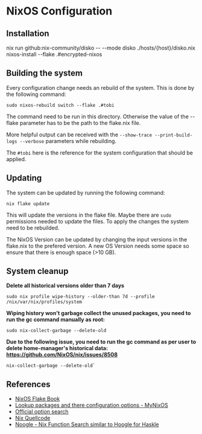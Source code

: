 # NixOS Configuration

## Installation

nix run github:nix-community/disko -- --mode disko ./hosts/{host}/disko.nix
nixos-install --flake .#encrypted-nixos

## Building the system

Every configuration change needs an rebuild of the system. This is done by the following command:

```
sudo nixos-rebuild switch --flake .#tobi
```

The command need to be run in this directory. Otherwise the value of the --flake parameter has to be the path to the flake.nix file.

More helpful output can be received with the `--show-trace --print-build-logs --verbose` parameters while rebuilding.

The `#tobi` here is the reference for the system configuration that should be applied.

## Updating

The system can be updated by running the following command:

```
nix flake update
```

This will update the versions in the flake file. Maybe there are `sudo` permissions needed to update the files.
To apply the changes the system need to be rebuilded.

The NixOS Version can be updated by changing the input versions in the flake.nix to the prefered version. A new OS Version needs some space so ensure that there is enough space (>10 GB).

## System cleanup

**Delete all historical versions older than 7 days**
```
sudo nix profile wipe-history --older-than 7d --profile /nix/var/nix/profiles/system
```

**Wiping history won't garbage collect the unused packages, you need to run the gc command manually as root:**
```
sudo nix-collect-garbage --delete-old
```

**Due to the following issue, you need to run the gc command as per user to delete home-manager's historical data:
https://github.com/NixOS/nix/issues/8508**
```
nix-collect-garbage --delete-old`
```

## References

- [NixOS Flake Book](https://nixos-and-flakes.thiscute.world/)
- [Lookup packages and there configuration options - MyNixOS](https://mynixos.com/)
- [Official option search](https://search.nixos.org/options)
- [Nix Quellcode](https://github.com/NixOS/nixpkgs/tree/master)
- [Noogle - Nix Function Search similar to Hoogle for Haskle](https://noogle.dev/)

